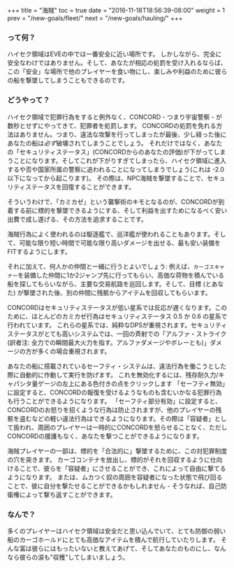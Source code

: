 +++ title = "海賊" toc = true date = "2016-11-18T18:56:39-08:00" weight = 1 prev = "/new-goals/fleet/" next = "/new-goals/hauling/" +++

### って何？

ハイセク領域はEVEの中では一番安全に近い場所です。 しかしながら、完全に安全なわけではありません。そして、あなたが相応の処罰を受け入れるならば、この「安全」な場所で他のプレイヤーを食い物にし、楽しみや利益のために彼らの船を撃墜してしまうこともできるのです。

### どうやって？

ハイセク領域で犯罪行為をすると例外なく、CONCORD - つまり宇宙警察 - が数秒とせずにやってきて、犯罪者を処罰します。 CONCORDの処罰を免れる方法はありません。つまり、違法な攻撃を行ってしまったが最後、少し経った後にあなたの船は*必ず*破壊されてしまうことでしょう。 それだけではなく、あなたの「セキュリティステータス」(CONCORDからのあなたの評価)が下がってしまうことになります。そしてこれが下がりすぎてしまったら、ハイセク領域に進入するや否や国家所属の警察に追われることになってしまうでしょう(これは -2.0 以下になってから起こります)。 その際は、NPC海賊を撃墜することで、セキュリティステータスを回復することができます。

そういうわけで、「カミカゼ」という襲撃術のキモとなるのが、CONCORDが到着する前に標的を撃墜できるようにする、そして利益を出すためになるべく安い出費で成し遂げる、その方法を追求することです。

海賊行為によく使われるのは駆逐艦で、巡洋艦が使われることもあります。そして、可能な限り短い時間で可能な限り高いダメージを出せる、最も安い装備をFITするようにします。

それに加えて、何人かの仲間と一緒に行うとよいでしょう: 例えば、`カーゴスキャナー`を装備した仲間に1か2ジャンプ先に行ってもらい、高価な荷物を積んでいる船を探してもらいながら、主要な交易航路を巡回します。そして、目標 (とあなた) が撃墜された後、別の仲間に残骸からアイテムを回収してもらいます。

CONCORDはセキュリティステータスが低い星系では反応が遅くなります。このために、ほとんどのカミカゼ行為はセキュリティステータス 0.5 か 0.6 の星系で行われています。 これらの星系では、純粋なDPSが重視されます。セキュリティステータスがとても高いシステムでは、一回の斉射での「アルファ・ストライク (訳者注: 全力での瞬間最大火力を指す。アルファダメージやボレーとも)」ダメージの方が多くの場合重視されます。

あなたの船に搭載されているセーフティ・システムは、違法行為を働こうとした際に自動的に作動して実行を防げます。 これを無効化するには、残存耐久力/キャパシタ量ゲージの左上にある色付きの点をクリックします 「セーフティ無効」に設定すると、CONCORDの報復を受けるようなものも含むいかなる犯罪行為も行うことができるようになります。 「セーフティ部分有効」に設定すると、CONCORDのお怒りを招くような行為は防止されますが、他のプレイヤーの残骸を盗むなどの軽い違法行為はできるようになります。その際は「容疑者」として扱われ、周囲のプレイヤーは一時的にCONCORDを怒らせることなく、ただしCONCORDの援護もなく、あなたを撃つことができるようになります。

海賊プレイヤーの一部は、標的を「合法的に」撃墜するために、この対犯罪制度の穴を突きます。 カーゴコンテナを放出し、標的がそれを回収するように仕向けることで、彼らを「容疑者」にさせることができ、これによって自由に撃てるようになります。 または、ムカつく奴の周囲を容疑者になった状態で飛び回ることで、彼に自分を撃たせることができるかもしれません - そうなれば、自己防衛権によって撃ち返すことができます。

### なんで？

多くのプレイヤーはハイセク領域は安全だと思い込んでいて、とても防御の弱い船のカーゴホールドにとても高価なアイテムを積んで航行していたりします。 そんな富は彼らにはもったいないと教えてあげて、そしてあなたのものにし、なんなら彼らの涙も"収穫"してしまいましょう。